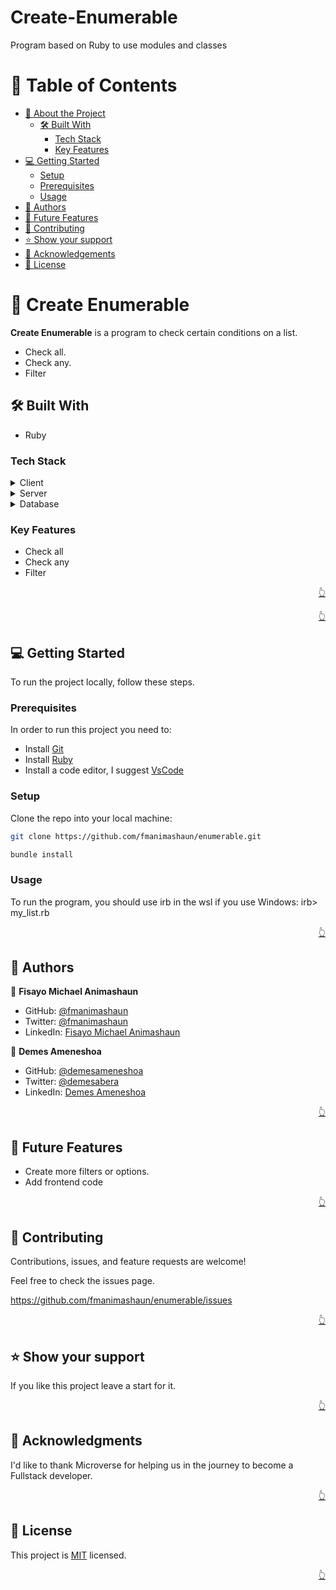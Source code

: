 # Create-Enumerable

 Program based on Ruby to use modules and classes


<a name="readme-top"></a>

<!-- TABLE OF CONTENTS -->

# 📗 Table of Contents

- [📖 About the Project](#about-project)
  - [🛠 Built With](#built-with)
    - [Tech Stack](#tech-stack)
    - [Key Features](#key-features)
- [💻 Getting Started](#getting-started)
  - [Setup](#setup)
  - [Prerequisites](#prerequisites)
  - [Usage](#usage)
- [👥 Authors](#authors)
- [🔭 Future Features](#future-features)
- [🤝 Contributing](#contributing)
- [⭐️ Show your support](#support)
- [🙏 Acknowledgements](#acknowledgements)
- [📝 License](#license)

<!-- PROJECT DESCRIPTION -->

# 📖 Create Enumerable <a name="about-project"></a>

**Create Enumerable** is a program to check certain conditions on a list. 

- Check all. 
- Check any.
- Filter

## 🛠 Built With <a name="built-with"></a>

- Ruby

### Tech Stack <a name="tech-stack"></a>

<details>
  <summary>Client</summary>
  <ul>
   <li>N/A</li>

  </ul>
</details>

<details>
  <summary>Server</summary>
  <ul>
    <li>Ruby</li>

  </ul>
</details>

<details>
<summary>Database</summary>
  <ul>
    <li>N/A</li>
  </ul>
</details>

<!-- Features -->

### Key Features <a name="key-features"></a>

- Check all
- Check any
- Filter


<p align="right"><a href="#readme-top">👆</a></p>

<!-- LIVE DEMO -->

<p align="right"><a href="#readme-top">👆</a></p>

<!-- Getting Started -->

## 💻 Getting Started <a name="getting-started"></a>

To run the project locally, follow these steps.

### Prerequisites

In order to run this project you need to:

- Install [Git](https://git-scm.com/)
- Install [Ruby](https://www.ruby-lang.org/en/)
- Install a code editor, I suggest [VsCode](https://code.visualstudio.com/)

### Setup

Clone the repo into your local machine:

```bash
git clone https://github.com/fmanimashaun/enumerable.git

bundle install
```

### Usage

To run the program, you should use irb in the wsl if you use Windows:
irb> my_list.rb

<p align="right"><a href="#readme-top">👆</a></p>

<!-- AUTHORS -->

## 👥 Authors <a name="authors"></a>

👤 **Fisayo Michael Animashaun**

- GitHub: [@fmanimashaun](https://github.com/fmanimashaun)
- Twitter: [@fmanimashaun](https://twitter.com/fmanimashaun)
- LinkedIn: [Fisayo Michael Animashaun ](https://linkedin.com/in/fmanimashaun)

👤 **Demes Ameneshoa**

- GitHub: [@demesameneshoa](https://github.com/demesameneshoa)
- Twitter: [@demesabera](https://twitter.com/demesabera)
- LinkedIn: [Demes Ameneshoa](https://linkedin.com/in/demesameneshoa)

<p align="right"><a href="#readme-top">👆</a></p>

<!-- FUTURE FEATURES -->

## 🔭 Future Features <a name="future-features"></a>

- Create more filters or options.
- Add frontend code

<p align="right"><a href="#readme-top">👆</a></p>

<!-- Contributing -->

## 🤝 Contributing <a name="contributing"></a>

Contributions, issues, and feature requests are welcome!

Feel free to check the issues page.

https://github.com/fmanimashaun/enumerable/issues

<p align="right"><a href="#readme-top">👆</a></p>

<!-- Show your support -->

## ⭐️ Show your support <a name="support"></a>

If you like this project leave a start for it.

<p align="right"><a href="#readme-top">👆</a></p>

<!-- ACKNOWLEDGEMENTS -->

## 🙏 Acknowledgments <a name="acknowledgements"></a>

I'd like to thank Microverse for helping us in the journey to become a Fullstack developer.

<p align="right"><a href="#readme-top">👆</a></p>

<!-- LICENSE -->

## 📝 License <a name="license"></a>

This project is [MIT](./LICENSE) licensed.

<p align="right"><a href="#readme-top">👆</a></p>